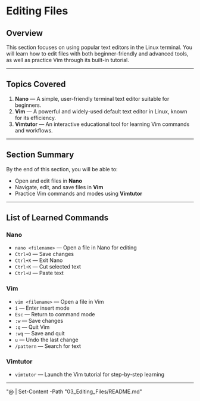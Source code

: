 # Editing Files

## Overview
This section focuses on using popular text editors in the Linux terminal. You will learn how to edit files with both beginner-friendly and advanced tools, as well as practice Vim through its built-in tutorial.

---

## Topics Covered
1. **Nano** — A simple, user-friendly terminal text editor suitable for beginners.
2. **Vim** — A powerful and widely-used default text editor in Linux, known for its efficiency.
3. **Vimtutor** — An interactive educational tool for learning Vim commands and workflows.

---

## Section Summary
By the end of this section, you will be able to:
- Open and edit files in **Nano**
- Navigate, edit, and save files in **Vim**
- Practice Vim commands and modes using **Vimtutor**

---

## List of Learned Commands

### Nano
- `nano <filename>` — Open a file in Nano for editing  
- `Ctrl+O` — Save changes  
- `Ctrl+X` — Exit Nano  
- `Ctrl+K` — Cut selected text  
- `Ctrl+U` — Paste text  

### Vim
- `vim <filename>` — Open a file in Vim  
- `i` — Enter insert mode  
- `Esc` — Return to command mode  
- `:w` — Save changes  
- `:q` — Quit Vim  
- `:wq` — Save and quit  
- `u` — Undo the last change  
- `/pattern` — Search for text  

### Vimtutor
- `vimtutor` — Launch the Vim tutorial for step-by-step learning

---
"@ | Set-Content -Path "03_Editing_Files/README.md"
